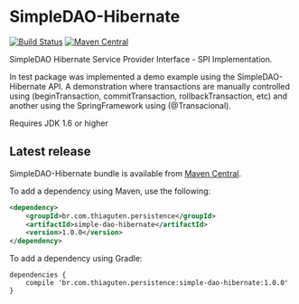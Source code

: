 # SimpleDAO-Hibernate

[![Build Status](https://travis-ci.org/thiaguten/simple-dao-hibernate.svg)](https://travis-ci.org/thiaguten/simple-dao-hibernate)
[![Maven Central](https://maven-badges.herokuapp.com/maven-central/br.com.thiaguten.persistence/simple-dao-hibernate/badge.svg)](https://maven-badges.herokuapp.com/maven-central/br.com.thiaguten.persistence/simple-dao-hibernate)

SimpleDAO Hibernate Service Provider Interface - SPI Implementation.

In test package was implemented a demo example using the SimpleDAO-Hibernate API. A demonstration where transactions are manually controlled using (beginTransaction, commitTransaction, rollbackTransaction, etc) and another using the SpringFramework using (@Transacional).

Requires JDK 1.6 or higher

## Latest release

SimpleDAO-Hibernate bundle is available from [Maven Central](http://search.maven.org/).

To add a dependency using Maven, use the following:

```xml
<dependency>
    <groupId>br.com.thiaguten.persistence</groupId>
    <artifactId>simple-dao-hibernate</artifactId>
    <version>1.0.0</version>
</dependency>
```

To add a dependency using Gradle:

```
dependencies {
    compile 'br.com.thiaguten.persistence:simple-dao-hibernate:1.0.0'
}
```

